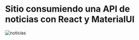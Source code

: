 # Sitio consumiendo una API  de noticias con React y MaterialUI

![noticias](https://user-images.githubusercontent.com/105619330/199643741-f25982d1-bab8-4802-874e-e670a03142a0.png)

